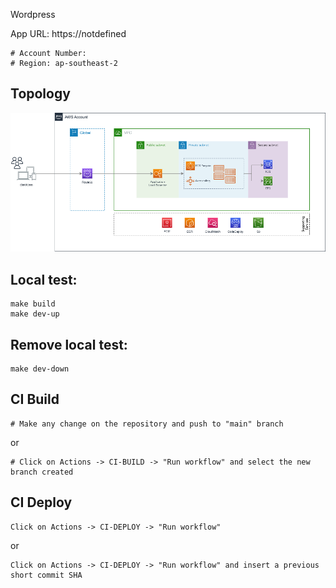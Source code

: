 Wordpress

App URL: https://notdefined

```
# Account Number:  
# Region: ap-southeast-2
```

## Topology
![aws topology](_docs/itbr-website.drawio.png)

## Local test: 

```
make build
make dev-up
```

## Remove local test: 

```
make dev-down
```

## CI Build
```
# Make any change on the repository and push to "main" branch  
```
or  
```
# Click on Actions -> CI-BUILD -> "Run workflow" and select the new branch created
```
## CI Deploy

```
Click on Actions -> CI-DEPLOY -> "Run workflow"
```
or
```
Click on Actions -> CI-DEPLOY -> "Run workflow" and insert a previous short commit SHA
```

#
